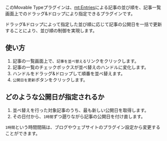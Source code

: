 このMovable Typeプラグインは、<mt:Entries>による記事の並び順を、記事一覧画面上でのドラッグ&ドロップにより指定できるプラグインです。

ドラッグ&ドロップによって指定した並び順に応じて記事の公開日を一括で更新することにより、並び順の制御を実現します。

## 使い方

1. 記事の一覧画面上で、`記事を並べ替える`リンクをクリックします。
2. 記事の一覧のチェックボックスが並べ替えのハンドルに変化します。
3. ハンドルをドラッグ&ドロップして順番を並べ替えます。
4. `公開日を更新`ボタンをクリックします。

## どのような公開日が指定されるか

1. 並べ替えを行った対象記事のうち、最も新しい公開日を取得します。
2. その日付から、`1時間`ずつ遡りながら記事の公開日を付け直します。

`1時間`という時間間隔は、ブログやウェブサイトのプラグイン設定から変更することができます。
